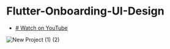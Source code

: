 # Flutter-Onboarding-UI-Design

- [# Watch on YouTube](https://youtu.be/UAki8JikaDY)

![New Project (1) (2)](https://user-images.githubusercontent.com/72684684/233375413-ed983fc3-4798-4e68-971d-596fe169814c.png)

